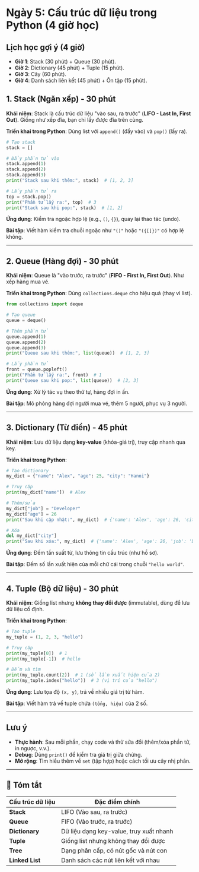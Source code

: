 # Ngày 5: Cấu trúc dữ liệu trong Python (4 giờ học)  

## Lịch học gợi ý (4 giờ)
- **Giờ 1**: Stack (30 phút) + Queue (30 phút).
- **Giờ 2**: Dictionary (45 phút) + Tuple (15 phút).
- **Giờ 3**: Cây (60 phút).
- **Giờ 4**: Danh sách liên kết (45 phút) + Ôn tập (15 phút).

## 1. Stack (Ngăn xếp) - 30 phút

**Khái niệm**: Stack là cấu trúc dữ liệu "vào sau, ra trước" (**LIFO - Last In, First Out**). Giống như xếp đĩa, bạn chỉ lấy được đĩa trên cùng.

**Triển khai trong Python**: Dùng list với `append()` (đẩy vào) và `pop()` (lấy ra).

```python
# Tạo stack
stack = []

# Đẩy phần tử vào
stack.append(1)
stack.append(2)
stack.append(3)
print("Stack sau khi thêm:", stack)  # [1, 2, 3]

# Lấy phần tử ra
top = stack.pop()
print("Phần tử lấy ra:", top)  # 3
print("Stack sau khi pop:", stack)  # [1, 2]
```

**Ứng dụng**: Kiểm tra ngoặc hợp lệ (e.g., `()`, `{}`), quay lại thao tác (undo).

**Bài tập**: Viết hàm kiểm tra chuỗi ngoặc như `"()"` hoặc `"({[]})"` có hợp lệ không.

---

## 2. Queue (Hàng đợi) - 30 phút

**Khái niệm**: Queue là "vào trước, ra trước" (**FIFO - First In, First Out**). Như xếp hàng mua vé.

**Triển khai trong Python**: Dùng `collections.deque` cho hiệu quả (thay vì list).

```python
from collections import deque

# Tạo queue
queue = deque()

# Thêm phần tử
queue.append(1)
queue.append(2)
queue.append(3)
print("Queue sau khi thêm:", list(queue))  # [1, 2, 3]

# Lấy phần tử
front = queue.popleft()
print("Phần tử lấy ra:", front)  # 1
print("Queue sau khi pop:", list(queue))  # [2, 3]
```

**Ứng dụng**: Xử lý tác vụ theo thứ tự, hàng đợi in ấn.

**Bài tập**: Mô phỏng hàng đợi người mua vé, thêm 5 người, phục vụ 3 người.

---

## 3. Dictionary (Từ điển) - 45 phút

**Khái niệm**: Lưu dữ liệu dạng **key-value** (khóa-giá trị), truy cập nhanh qua key.

**Triển khai trong Python**:

```python
# Tạo dictionary
my_dict = {"name": "Alex", "age": 25, "city": "Hanoi"}

# Truy cập
print(my_dict["name"])  # Alex

# Thêm/sửa
my_dict["job"] = "Developer"
my_dict["age"] = 26
print("Sau khi cập nhật:", my_dict)  # {'name': 'Alex', 'age': 26, 'city': 'Hanoi', 'job': 'Developer'}

# Xóa
del my_dict["city"]
print("Sau khi xóa:", my_dict)  # {'name': 'Alex', 'age': 26, 'job': 'Developer'}
```

**Ứng dụng**: Đếm tần suất từ, lưu thông tin cấu trúc (như hồ sơ).

**Bài tập**: Đếm số lần xuất hiện của mỗi chữ cái trong chuỗi `"hello world"`.

---

## 4. Tuple (Bộ dữ liệu) - 30 phút

**Khái niệm**: Giống list nhưng **không thay đổi được** (immutable), dùng để lưu dữ liệu cố định.

**Triển khai trong Python**:

```python
# Tạo tuple
my_tuple = (1, 2, 3, "hello")

# Truy cập
print(my_tuple[0])  # 1
print(my_tuple[-1])  # hello

# Đếm và tìm
print(my_tuple.count(2))  # 1 (số lần xuất hiện của 2)
print(my_tuple.index("hello"))  # 3 (vị trí của "hello")
```

**Ứng dụng**: Lưu tọa độ `(x, y)`, trả về nhiều giá trị từ hàm.

**Bài tập**: Viết hàm trả về tuple chứa `(tổng, hiệu)` của 2 số.

---

## Lưu ý
- **Thực hành**: Sau mỗi phần, chạy code và thử sửa đổi (thêm/xóa phần tử, in ngược, v.v.).
- **Debug**: Dùng `print()` để kiểm tra giá trị giữa chừng.
- **Mở rộng**: Tìm hiểu thêm về `set` (tập hợp) hoặc cách tối ưu cây nhị phân.

---

## 📌 **Tóm tắt**
| Cấu trúc dữ liệu | Đặc điểm chính |
|-----------------|-----------------|
| **Stack** | LIFO (Vào sau, ra trước) |
| **Queue** | FIFO (Vào trước, ra trước) |
| **Dictionary** | Dữ liệu dạng key-value, truy xuất nhanh |
| **Tuple** | Giống list nhưng không thay đổi được |
| **Tree** | Dạng phân cấp, có nút gốc và nút con |
| **Linked List** | Danh sách các nút liên kết với nhau |

